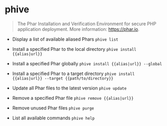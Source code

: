 # phive
> The Phar Installation and Verification Environment for secure PHP application deployment.
> More information: <https://phar.io>.

- Display a list of available aliased Phars
`phive list`

- Install a specified Phar to the local directory
`phive install {{alias|url}}`

- Install a specified Phar globally
`phive install {{alias|url}} --global`

- Install a specified Phar to a target directory
`phive install {{alias|url}} --target {{path/to/directory}}`

- Update all Phar files to the latest version
`phive update`

- Remove a specified Phar file
`phive remove {{alias|url}}`

- Remove unused Phar files
`phive purge`

- List all available commands
`phive help`
